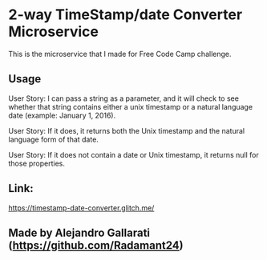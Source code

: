 2-way TimeStamp/date Converter Microservice
=========================

This is the microservice that I made for Free Code Camp challenge.

Usage
-------


User Story: I can pass a string as a parameter, and it will check to see whether that string contains either a unix timestamp or a natural language date (example: January 1, 2016).

User Story: If it does, it returns both the Unix timestamp and the natural language form of that date.

User Story: If it does not contain a date or Unix timestamp, it returns null for those properties.

Link:
----------
https://timestamp-date-converter.glitch.me/



Made by Alejandro Gallarati (https://github.com/Radamant24)
-------------------


